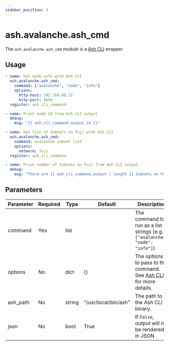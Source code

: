 ```yaml
---
sidebar_position: 3
---
```


# ash.avalanche.ash_cmd

The `ash.avalanche.ash_cmd` module is a [Ash CLI](/docs/toolkit/ash-cli/introduction) wrapper.

## Usage

```yaml
- name: Get node info with Ash CLI
  ash.avalanche.ash_cmd:
    command: ["avalanche", "node", "info"]
    options:
      http-host: 192.168.60.11
      http-port: 9650
  register: ash_cli_command

- name: Print node Id from Ash CLI output
  debug:
    msg: "{{ ash_cli_command.output.id }}"

- name: Get list of Subnets on Fuji with Ash CLI
  ash.avalanche.ash_cmd:
    command: avalanche subnet list
    options:
      network: fuji
  register: ash_cli_command

- name: Print number of Subnets on Fuji from Ash CLI output
  debug:
    msg: "There are {{ ash_cli_command.output | length }} Subnets on Fuji"
```

## Parameters

| Parameter | Required | Type   | Default              | Description                                                                                             |
| --------- | -------- | ------ | -------------------- | ------------------------------------------------------------------------------------------------------- |
| command   | Yes      | list   |                      | The command to run as a list of strings (e.g.: `["avalanche", "node", "info"]`)                         |
| options   | No       | dict   | {}                   | The options to pass to the command. See [Ash CLI](/docs/toolkit/ash-cli/introduction) for more details. |
| ash_path  | No       | string | "/usr/local/bin/ash" | The path to the Ash CLI binary.                                                                         |
| json      | No       | bool   | True                 | If `False`, output will not be rendered in JSON                                                         |
